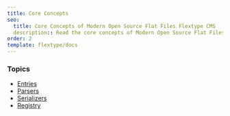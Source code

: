 ```yaml
---
title: Core Concepts
seo:
  title: Core Concepts of Modern Open Source Flat Files Flextype CMS
  description:: Read the core concepts of Modern Open Source Flat Files Flextype CMS
order: 2
template: flextype/docs 
---
```


### Topics

* [Entries]([url]/flextype/flextype/documentation/core/entries)
* [Parsers]([url]/flextype/flextype/documentation/core/parsers)
* [Serializers]([url]/flextype/flextype/documentation/core/serializers)
* [Registry]([url]/flextype/flextype/documentation/core/registry)
